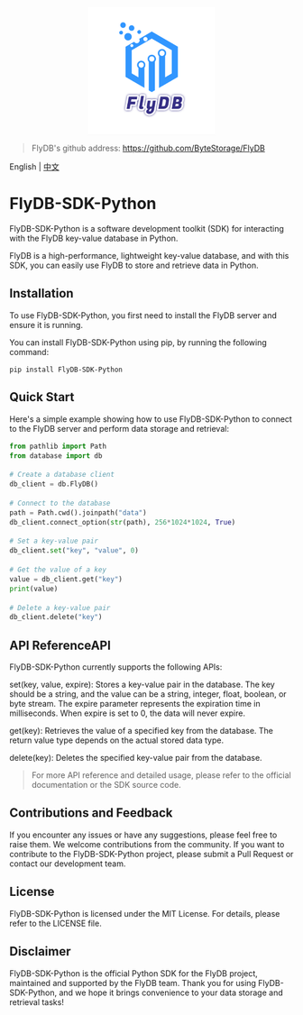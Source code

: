 <img src="./assets/FlyDB-logo.png" alt="FlyDB-logo" style="display: block; margin: 0 auto; width: 45%;" />

>FlyDB's github address: https://github.com/ByteStorage/FlyDB
> 

English | [中文](https://github.com/ByteStorage/flydb/FlyDB-SDK-Python/master/README_CN.md)

# FlyDB-SDK-Python

FlyDB-SDK-Python is a software development toolkit (SDK) for interacting with the FlyDB key-value database in Python.

FlyDB is a high-performance, lightweight key-value database, and with this SDK, you can easily use FlyDB to store and retrieve data in Python.

## Installation

To use FlyDB-SDK-Python, you first need to install the FlyDB server and ensure it is running.

You can install FlyDB-SDK-Python using pip, by running the following command:

```
pip install FlyDB-SDK-Python
```

## Quick Start

Here's a simple example showing how to use FlyDB-SDK-Python to connect to the FlyDB server and perform data storage and retrieval:

```python
from pathlib import Path
from database import db

# Create a database client
db_client = db.FlyDB()

# Connect to the database
path = Path.cwd().joinpath("data")
db_client.connect_option(str(path), 256*1024*1024, True)

# Set a key-value pair
db_client.set("key", "value", 0)

# Get the value of a key
value = db_client.get("key")
print(value)

# Delete a key-value pair
db_client.delete("key")
```

## API ReferenceAPI

FlyDB-SDK-Python currently supports the following APIs:

set(key, value, expire): Stores a key-value pair in the database. The key should be a string, and the value can be a string, integer, float, boolean, or byte stream. The expire parameter represents the expiration time in milliseconds. When expire is set to 0, the data will never expire.

get(key): Retrieves the value of a specified key from the database. The return value type depends on the actual stored data type. 

delete(key): Deletes the specified key-value pair from the database. 

> For more API reference and detailed usage, please refer to the official documentation or the SDK source code.
>

## Contributions and Feedback

If you encounter any issues or have any suggestions, please feel free to raise them. We welcome contributions from the community. If you want to contribute to the FlyDB-SDK-Python project, please submit a Pull Request or contact our development team.

## License

FlyDB-SDK-Python is licensed under the MIT License. For details, please refer to the LICENSE file.

## Disclaimer

FlyDB-SDK-Python is the official Python SDK for the FlyDB project, maintained and supported by the FlyDB team. Thank you for using FlyDB-SDK-Python, and we hope it brings convenience to your data storage and retrieval tasks!